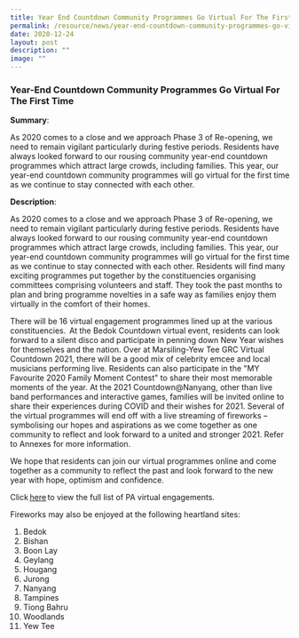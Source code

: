 ```yaml
---
title: Year End Countdown Community Programmes Go Virtual For The First Time
permalink: /resource/news/year-end-countdown-community-programmes-go-virtual-for-the-first-time/
date: 2020-12-24
layout: post
description: ""
image: ""
---
```


### Year-End Countdown Community Programmes Go Virtual For The First Time 


**Summary**: 

As 2020 comes to a close and we approach Phase 3 of Re-opening, we need to remain vigilant particularly during festive periods. Residents have always looked forward to our rousing community year-end countdown programmes which attract large crowds, including families. This year, our year-end countdown community programmes will go virtual for the first time as we continue to stay connected with each other.  

**Description**: 

As 2020 comes to a close and we approach Phase 3 of Re-opening, we need to remain vigilant particularly during festive periods. Residents have always looked forward to our rousing community year-end countdown programmes which attract large crowds, including families. This year, our year-end countdown community programmes will go virtual for the first time as we continue to stay connected with each other. Residents will find many exciting programmes put together by the constituencies organising committees comprising volunteers and staff. They took the past months to plan and bring programme novelties in a safe way as families enjoy them virtually in the comfort of their homes. 
 
There will be 16 virtual engagement programmes lined up at the various constituencies.  At the Bedok Countdown virtual event, residents can look forward to a silent disco and participate in penning down New Year wishes for themselves and the nation. Over at Marsiling-Yew Tee GRC Virtual Countdown 2021, there will be a good mix of celebrity emcee and local musicians performing live. Residents can also participate in the "MY Favourite 2020 Family Moment Contest" to share their most memorable moments of the year. At the 2021 Countdown@Nanyang, other than live band performances and interactive games, families will be invited online to share their experiences during COVID and their wishes for 2021. Several of the virtual programmes will end off with a live streaming of fireworks – symbolising our hopes and aspirations as we come together as one community to reflect and look forward to a united and stronger 2021. Refer to Annexes for more information.  
 
We hope that residents can join our virtual programmes online and come together as a community to reflect the past and look forward to the new year with hope, optimism and confidence.  
 
Click [here](/files/NewsRoom/Year-End-Countdown-Community-Programmes-Go-Virtual-For-The-First-Time.pdf) to view the full list of PA virtual engagements. 
 
Fireworks may also be enjoyed at the following heartland sites: 
 
1. Bedok 
2. Bishan 
3. Boon Lay 
4. Geylang 
5. Hougang 
6. Jurong 
7. Nanyang 
8. Tampines 
9. Tiong Bahru 
10. Woodlands 
11. Yew Tee